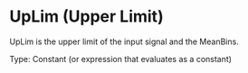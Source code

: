# UpLim (Upper Limit)

UpLim is the upper limit of the input signal and the MeanBins.

Type: Constant (or expression that evaluates as a constant)
